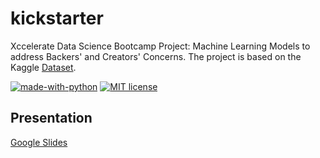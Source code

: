 # kickstarter
Xccelerate Data Science Bootcamp Project: Machine Learning Models to address Backers' and Creators' Concerns. The project is based on the Kaggle [Dataset](https://www.kaggle.com/kemical/kickstarter-projects).

[![made-with-python](https://img.shields.io/badge/Made%20with-Python-1f425f.svg)](https://www.python.org/)
[![MIT license](https://img.shields.io/badge/License-MIT-blue.svg)](https://lbesson.mit-license.org/)

## Presentation
[Google Slides](https://docs.google.com/presentation/d/1bq4Nu8wK0WUs68FrYUcHJfYn2QnJdmsVERgNr_h8-kY/edit?usp=sharing)

